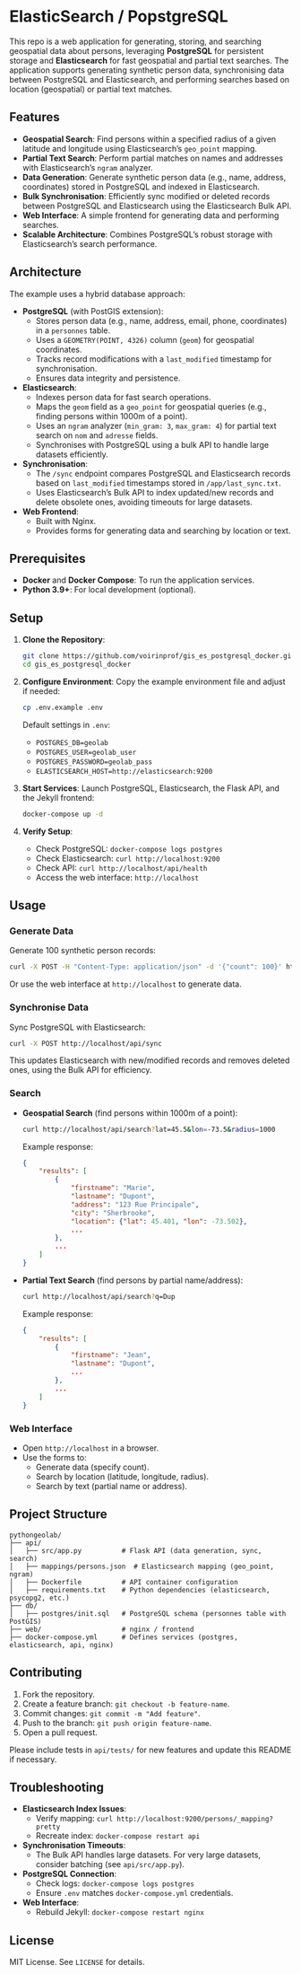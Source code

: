# ElasticSearch / PopstgreSQL

This repo is a web application for generating, storing, and searching geospatial data about persons, leveraging **PostgreSQL** for persistent storage and **Elasticsearch** for fast geospatial and partial text searches. The application supports generating synthetic person data, synchronising data between PostgreSQL and Elasticsearch, and performing searches based on location (geospatial) or partial text matches.

## Features
- **Geospatial Search**: Find persons within a specified radius of a given latitude and longitude using Elasticsearch’s `geo_point` mapping.
- **Partial Text Search**: Perform partial matches on names and addresses with Elasticsearch’s `ngram` analyzer.
- **Data Generation**: Generate synthetic person data (e.g., name, address, coordinates) stored in PostgreSQL and indexed in Elasticsearch.
- **Bulk Synchronisation**: Efficiently sync modified or deleted records between PostgreSQL and Elasticsearch using the Elasticsearch Bulk API.
- **Web Interface**: A simple frontend for generating data and performing searches.
- **Scalable Architecture**: Combines PostgreSQL’s robust storage with Elasticsearch’s search performance.

## Architecture
The example uses a hybrid database approach:
- **PostgreSQL** (with PostGIS extension):
  - Stores person data (e.g., name, address, email, phone, coordinates) in a `personnes` table.
  - Uses a `GEOMETRY(POINT, 4326)` column (`geom`) for geospatial coordinates.
  - Tracks record modifications with a `last_modified` timestamp for synchronisation.
  - Ensures data integrity and persistence.
- **Elasticsearch**:
  - Indexes person data for fast search operations.
  - Maps the `geom` field as a `geo_point` for geospatial queries (e.g., finding persons within 1000m of a point).
  - Uses an `ngram` analyzer (`min_gram: 3`, `max_gram: 4`) for partial text search on `nom` and `adresse` fields.
  - Synchronises with PostgreSQL using a bulk API to handle large datasets efficiently.
- **Synchronisation**:
  - The `/sync` endpoint compares PostgreSQL and Elasticsearch records based on `last_modified` timestamps stored in `/app/last_sync.txt`.
  - Uses Elasticsearch’s Bulk API to index updated/new records and delete obsolete ones, avoiding timeouts for large datasets.
- **Web Frontend**:
  - Built with Nginx.
  - Provides forms for generating data and searching by location or text.

## Prerequisites
- **Docker** and **Docker Compose**: To run the application services.
- **Python 3.9+**: For local development (optional).


## Setup
1. **Clone the Repository**:
   ```bash
   git clone https://github.com/voirinprof/gis_es_postgresql_docker.git
   cd gis_es_postgresql_docker
   ```

2. **Configure Environment**:
   Copy the example environment file and adjust if needed:
   ```bash
   cp .env.example .env
   ```
   Default settings in `.env`:
   - `POSTGRES_DB=geolab`
   - `POSTGRES_USER=geolab_user`
   - `POSTGRES_PASSWORD=geolab_pass`
   - `ELASTICSEARCH_HOST=http://elasticsearch:9200`

3. **Start Services**:
   Launch PostgreSQL, Elasticsearch, the Flask API, and the Jekyll frontend:
   ```bash
   docker-compose up -d
   ```

4. **Verify Setup**:
   - Check PostgreSQL: `docker-compose logs postgres`
   - Check Elasticsearch: `curl http://localhost:9200`
   - Check API: `curl http://localhost/api/health`
   - Access the web interface: `http://localhost`

## Usage
### Generate Data
Generate 100 synthetic person records:
```bash
curl -X POST -H "Content-Type: application/json" -d '{"count": 100}' http://localhost/api/generate
```
Or use the web interface at `http://localhost` to generate data.

### Synchronise Data
Sync PostgreSQL with Elasticsearch:
```bash
curl -X POST http://localhost/api/sync
```
This updates Elasticsearch with new/modified records and removes deleted ones, using the Bulk API for efficiency.

### Search
- **Geospatial Search** (find persons within 1000m of a point):
  ```bash
  curl http://localhost/api/search?lat=45.5&lon=-73.5&radius=1000
  ```
  Example response:
  ```json
  {
      "results": [
          {
              "firstname": "Marie",
              "lastname": "Dupont",
              "address": "123 Rue Principale",
              "city": "Sherbrooke",
              "location": {"lat": 45.401, "lon": -73.502},
              ...
          },
          ...
      ]
  }
  ```

- **Partial Text Search** (find persons by partial name/address):
  ```bash
  curl http://localhost/api/search?q=Dup
  ```
  Example response:
  ```json
  {
      "results": [
          {
              "firstname": "Jean",
              "lastname": "Dupont",
              ...
          },
          ...
      ]
  }
  ```

### Web Interface
- Open `http://localhost` in a browser.
- Use the forms to:
  - Generate data (specify count).
  - Search by location (latitude, longitude, radius).
  - Search by text (partial name or address).

## Project Structure
```
pythongeolab/
├── api/
│   ├── src/app.py          # Flask API (data generation, sync, search)
│   ├── mappings/persons.json  # Elasticsearch mapping (geo_point, ngram)
│   ├── Dockerfile          # API container configuration
│   ├── requirements.txt    # Python dependencies (elasticsearch, psycopg2, etc.)
├── db/
│   ├── postgres/init.sql   # PostgreSQL schema (personnes table with PostGIS)
├── web/                    # nginx / frontend
├── docker-compose.yml      # Defines services (postgres, elasticsearch, api, nginx)
```

## Contributing
1. Fork the repository.
2. Create a feature branch: `git checkout -b feature-name`.
3. Commit changes: `git commit -m "Add feature"`.
4. Push to the branch: `git push origin feature-name`.
5. Open a pull request.

Please include tests in `api/tests/` for new features and update this README if necessary.

## Troubleshooting
- **Elasticsearch Index Issues**:
  - Verify mapping: `curl http://localhost:9200/persons/_mapping?pretty`
  - Recreate index: `docker-compose restart api`
- **Synchronisation Timeouts**:
  - The Bulk API handles large datasets. For very large datasets, consider batching (see `api/src/app.py`).
- **PostgreSQL Connection**:
  - Check logs: `docker-compose logs postgres`
  - Ensure `.env` matches `docker-compose.yml` credentials.
- **Web Interface**:
  - Rebuild Jekyll: `docker-compose restart nginx`

## License
MIT License. See `LICENSE` for details.